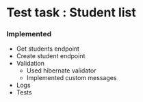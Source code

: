 # Test task : Student list

### Implemented

* Get students endpoint
* Create student endpoint
* Validation
    * Used hibernate validator 
    * Implemented custom messages
* Logs
* Tests

